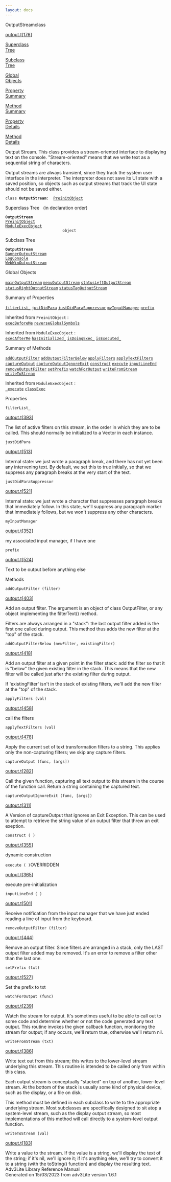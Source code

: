 ```yaml
---
layout: docs
---
```

<span class="title">OutputStream</span><span class="type">class</span>

[output.t](../file/output.t.html)\[[176](../source/output.t.html#176)\]

[Superclass  
Tree](#_SuperClassTree_)

[Subclass  
Tree](#_SubClassTree_)

[Global  
Objects](#_ObjectSummary_)

[Property  
Summary](#_PropSummary_)

[Method  
Summary](#_MethodSummary_)

[Property  
Details](#_Properties_)

[Method  
Details](#_Methods_)



Output Stream. This class provides a stream-oriented interface to
displaying text on the console. "Stream-oriented" means that we write
text as a sequential string of characters.

Output streams are always transient, since they track the system user
interface in the interpreter. The interpreter does not save its UI state
with a saved position, so objects such as output streams that track the
UI state should not be saved either.

`class `**`OutputStream`**` :   `[`PreinitObject`](../object/PreinitObject.html)



<span id="_SuperClassTree_"></span>



<span class="hdln">Superclass Tree</span>   (in declaration order)



**`OutputStream`**  
[`PreinitObject`](../object/PreinitObject.html)  
[`ModuleExecObject`](../object/ModuleExecObject.html)  
`                         object`  
<span id="_SubClassTree_"></span>



<span class="hdln">Subclass Tree</span>  



**`OutputStream`**  
[`BannerOutputStream`](../object/BannerOutputStream.html)  
[`LogConsole`](../object/LogConsole.html)  
[`WebWinOutputStream`](../object/WebWinOutputStream.html)  
<span id="_ObjectSummary_"></span>



<span class="hdln">Global Objects</span>  



[`mainOutputStream`](../object/mainOutputStream.html) [`menuOutputStream`](../object/menuOutputStream.html) [`statusLeftOutputStream`](../object/statusLeftOutputStream.html) [`statusRightOutputStream`](../object/statusRightOutputStream.html) [`statusTagOutputStream`](../object/statusTagOutputStream.html)
<span id="_PropSummary_"></span>



<span class="hdln">Summary of Properties</span>  



[`filterList_`](#filterList_) [`justDidPara`](#justDidPara) [`justDidParaSuppressor`](#justDidParaSuppressor) [`myInputManager`](#myInputManager) [`prefix`](#prefix)

Inherited from `PreinitObject` :  
[`execBeforeMe`](../object/PreinitObject.html#execBeforeMe) [`reverseGlobalSymbols`](../object/PreinitObject.html#reverseGlobalSymbols)

Inherited from `ModuleExecObject` :  
[`execAfterMe`](../object/ModuleExecObject.html#execAfterMe) [`hasInitialized_`](../object/ModuleExecObject.html#hasInitialized_) [`isDoingExec_`](../object/ModuleExecObject.html#isDoingExec_) [`isExecuted_`](../object/ModuleExecObject.html#isExecuted_)

<span id="_MethodSummary_"></span>



<span class="hdln">Summary of Methods</span>  



[`addOutputFilter`](#addOutputFilter) [`addOutputFilterBelow`](#addOutputFilterBelow) [`applyFilters`](#applyFilters) [`applyTextFilters`](#applyTextFilters) [`captureOutput`](#captureOutput) [`captureOutputIgnoreExit`](#captureOutputIgnoreExit) [`construct`](#construct) [`execute`](#execute) [`inputLineEnd`](#inputLineEnd) [`removeOutputFilter`](#removeOutputFilter) [`setPrefix`](#setPrefix) [`watchForOutput`](#watchForOutput) [`writeFromStream`](#writeFromStream) [`writeToStream`](#writeToStream)



Inherited from `ModuleExecObject` :  
[`_execute`](../object/ModuleExecObject.html#_execute) [`classExec`](../object/ModuleExecObject.html#classExec)

<span id="_Properties_"></span>



<span class="hdln">Properties</span>  



<span id="filterList_"></span>

`filterList_`

[output.t](../file/output.t.html)\[[393](../source/output.t.html#393)\]



The list of active filters on this stream, in the order in which they
are to be called. This should normally be initialized to a Vector in
each instance.



<span id="justDidPara"></span>

`justDidPara`

[output.t](../file/output.t.html)\[[513](../source/output.t.html#513)\]



Internal state: we just wrote a paragraph break, and there has not yet
been any intervening text. By default, we set this to true initially, so
that we suppress any paragraph breaks at the very start of the text.



<span id="justDidParaSuppressor"></span>

`justDidParaSuppressor`

[output.t](../file/output.t.html)\[[521](../source/output.t.html#521)\]



Internal state: we just wrote a character that suppresses paragraph
breaks that immediately follow. In this state, we'll suppress any
paragraph marker that immediately follows, but we won't suppress any
other characters.



<span id="myInputManager"></span>

`myInputManager`

[output.t](../file/output.t.html)\[[352](../source/output.t.html#352)\]



my associated input manager, if I have one



<span id="prefix"></span>

`prefix`

[output.t](../file/output.t.html)\[[524](../source/output.t.html#524)\]



Text to be output before anything else



<span id="_Methods_"></span>



<span class="hdln">Methods</span>  



<span id="addOutputFilter"></span>

`addOutputFilter (filter)`

[output.t](../file/output.t.html)\[[403](../source/output.t.html#403)\]



Add an output filter. The argument is an object of class OutputFilter,
or any object implementing the filterText() method.

Filters are always arranged in a "stack": the last output filter added
is the first one called during output. This method thus adds the new
filter at the "top" of the stack.



<span id="addOutputFilterBelow"></span>

`addOutputFilterBelow (newFilter, existingFilter)`

[output.t](../file/output.t.html)\[[418](../source/output.t.html#418)\]



Add an output filter at a given point in the filter stack: add the
filter so that it is "below" the given existing filter in the stack.
This means that the new filter will be called just after the existing
filter during output.

If 'existingFilter' isn't in the stack of existing filters, we'll add
the new filter at the "top" of the stack.



<span id="applyFilters"></span>

`applyFilters (val)`

[output.t](../file/output.t.html)\[[458](../source/output.t.html#458)\]



call the filters



<span id="applyTextFilters"></span>

`applyTextFilters (val)`

[output.t](../file/output.t.html)\[[478](../source/output.t.html#478)\]



Apply the current set of text transformation filters to a string. This
applies only the non-capturing filters; we skip any capture filters.



<span id="captureOutput"></span>

`captureOutput (func, [args])`

[output.t](../file/output.t.html)\[[282](../source/output.t.html#282)\]



Call the given function, capturing all text output to this stream in the
course of the function call. Return a string containing the captured
text.



<span id="captureOutputIgnoreExit"></span>

`captureOutputIgnoreExit (func, [args])`

[output.t](../file/output.t.html)\[[311](../source/output.t.html#311)\]



A Version of captureOutput that ignores an Exit Exception. This can be
used to attempt to retrieve the string value of an output filter that
threw an exit exeption.



<span id="construct"></span>

`construct ( )`

[output.t](../file/output.t.html)\[[355](../source/output.t.html#355)\]



dynamic construction



<span id="execute"></span>

`execute ( )`<span class="rem">OVERRIDDEN</span>

[output.t](../file/output.t.html)\[[365](../source/output.t.html#365)\]



execute pre-initialization



<span id="inputLineEnd"></span>

`inputLineEnd ( )`

[output.t](../file/output.t.html)\[[501](../source/output.t.html#501)\]



Receive notification from the input manager that we have just ended
reading a line of input from the keyboard.



<span id="removeOutputFilter"></span>

`removeOutputFilter (filter)`

[output.t](../file/output.t.html)\[[444](../source/output.t.html#444)\]



Remove an output filter. Since filters are arranged in a stack, only the
LAST output filter added may be removed. It's an error to remove a
filter other than the last one.



<span id="setPrefix"></span>

`setPrefix (txt)`

[output.t](../file/output.t.html)\[[527](../source/output.t.html#527)\]



Set the prefix to txt



<span id="watchForOutput"></span>

`watchForOutput (func)`

[output.t](../file/output.t.html)\[[239](../source/output.t.html#239)\]



Watch the stream for output. It's sometimes useful to be able to call
out to some code and determine whether or not the code generated any
text output. This routine invokes the given callback function,
monitoring the stream for output; if any occurs, we'll return true,
otherwise we'll return nil.



<span id="writeFromStream"></span>

`writeFromStream (txt)`

[output.t](../file/output.t.html)\[[386](../source/output.t.html#386)\]



Write text out from this stream; this writes to the lower-level stream
underlying this stream. This routine is intended to be called only from
within this class.

Each output stream is conceptually "stacked" on top of another,
lower-level stream. At the bottom of the stack is usually some kind of
physical device, such as the display, or a file on disk.

This method must be defined in each subclass to write to the appropriate
underlying stream. Most subclasses are specifically designed to sit atop
a system-level stream, such as the display output stream, so most
implementations of this method will call directly to a system-level
output function.



<span id="writeToStream"></span>

`writeToStream (val)`

[output.t](../file/output.t.html)\[[183](../source/output.t.html#183)\]



Write a value to the stream. If the value is a string, we'll display the
text of the string; if it's nil, we'll ignore it; if it's anything else,
we'll try to convert it to a string (with the toString() function) and
display the resulting text.
Adv3Lite Library Reference Manual  
Generated on 15/03/2023 from adv3Lite version 1.6.1


